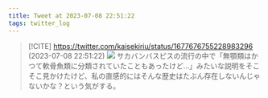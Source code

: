 ```yaml
---
title: Tweet at 2023-07-08 22:51:22
tags: twitter_log
---
```


> [!CITE] https://twitter.com/kaisekiriu/status/1677676755228983296 (2023-07-08 22:51:22)
> ![](https://twitter.com/kaisekiriu/status/1677676755228983296)
> サカバンバスピスの流行の中で「無顎類はかつて軟骨魚類に分類されていたこともあったけど…」みたいな説明をそこそこ見かけたけど、私の直感的にはそんな歴史はたぶん存在しないんじゃないかな？という気がする。
